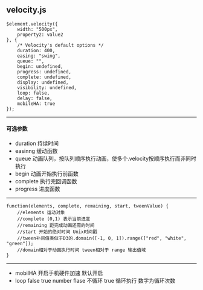 ## velocity.js ##

	$element.velocity({
		width: "500px",  
		property2: value2
	}, {
		/* Velocity's default options */
		duration: 400,
		easing: "swing",
		queue: "",
		begin: undefined,
		progress: undefined,
		complete: undefined,
		display: undefined,
		visibility: undefined,
		loop: false,
		delay: false,
		mobileHA: true
	});
***
#### 可选参数 
+ duration 持续时间
+ easinng 缓动函数
+ queue 动画队列，按队列顺序执行动画，使多个.velocity按顺序执行而非同时执行
+ begin 动画开始执行前函数
+ complete 执行完回调函数
+ progress 进度函数
***
	function(elements, complete, remaining, start, tweenValue) {
		//elements 运动对象
		//complete (0,1) 表示当前进度
		//remaining 距完成动画还需的时间
		//start 开始的绝对时间 Unix时间戳
		//tween补间值类似于D3的.domain([-1, 0, 1]).range(["red", "white", "green"]);
		//domain相对于动画执行时间 tween相对于 range 输出值域
	}
***
+ mobilHA 开启手机硬件加速 默认开启
+ loop false true number flase 不循环 true 循环执行 数字为循环次数